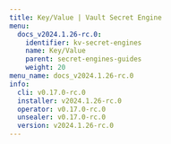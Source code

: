 ```yaml
---
title: Key/Value | Vault Secret Engine
menu:
  docs_v2024.1.26-rc.0:
    identifier: kv-secret-engines
    name: Key/Value
    parent: secret-engines-guides
    weight: 20
menu_name: docs_v2024.1.26-rc.0
info:
  cli: v0.17.0-rc.0
  installer: v2024.1.26-rc.0
  operator: v0.17.0-rc.0
  unsealer: v0.17.0-rc.0
  version: v2024.1.26-rc.0
---
```


